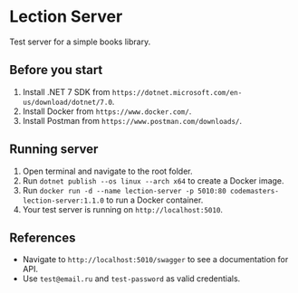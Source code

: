 # Lection Server

Test server for a simple books library.

## Before you start

1. Install .NET 7 SDK from `https://dotnet.microsoft.com/en-us/download/dotnet/7.0`.
2. Install Docker from `https://www.docker.com/`.
3. Install Postman from `https://www.postman.com/downloads/`.

## Running server

1. Open terminal and navigate to the root folder.
2. Run `dotnet publish --os linux --arch x64` to create a Docker image.
3. Run `docker run -d --name lection-server -p 5010:80 codemasters-lection-server:1.1.0` to run a Docker container.
4. Your test server is running on `http://localhost:5010`.

## References

- Navigate to `http://localhost:5010/swagger` to see a documentation for API.
- Use `test@email.ru` and `test-password` as valid credentials.
